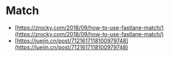 # Match

* [https://zrocky.com/2018/09/how-to-use-fastlane-match/](https://zrocky.com/2018/09/how-to-use-fastlane-match/)
* [https://juejin.cn/post/7121617118100979748](https://juejin.cn/post/7121617118100979748)
